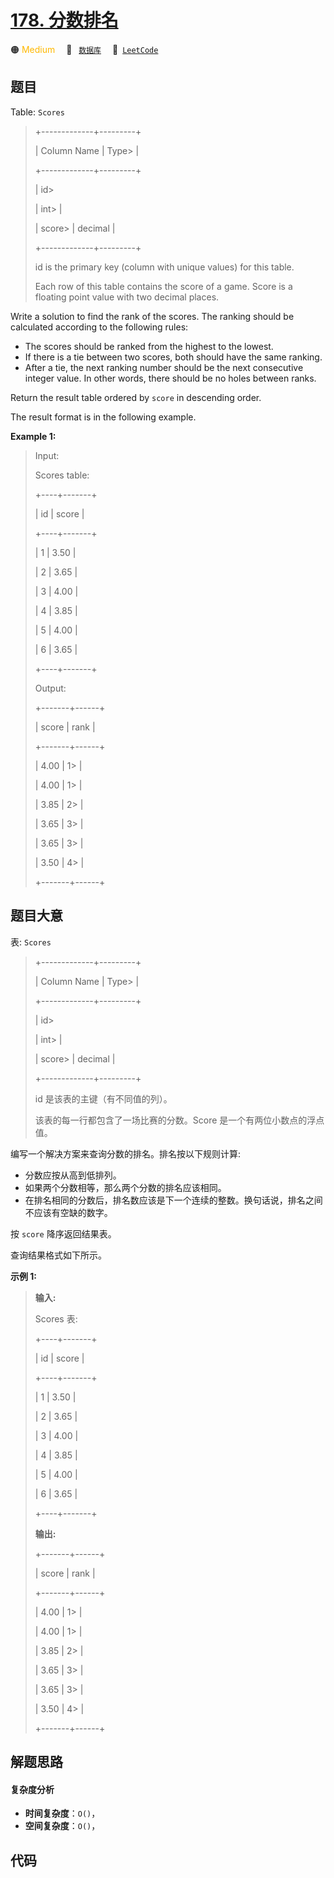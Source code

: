 # [178. 分数排名](https://leetcode.com/problems/rank-scores)

🟠 <font color=#ffb800>Medium</font>&emsp; 🔖&ensp; [`数据库`](/leetcode/outline/tag/database.md)&emsp; 🔗&ensp;[`LeetCode`](https://leetcode.com/problems/rank-scores)

## 题目

Table: `Scores`

> 
> 
> 
> 
> 
> +-------------+---------+
> 
> | Column Name | Type> 
> |
> 
> +-------------+---------+
> 
> | id> 
> > 
>   | int> 
>  |
> 
> | score> 
>    | decimal |
> 
> +-------------+---------+
> 
> id is the primary key (column with unique values) for this table.
> 
> Each row of this table contains the score of a game. Score is a floating point value with two decimal places.
> 
> 



Write a solution to find the rank of the scores. The ranking should be
calculated according to the following rules:

  * The scores should be ranked from the highest to the lowest.
  * If there is a tie between two scores, both should have the same ranking.
  * After a tie, the next ranking number should be the next consecutive integer value. In other words, there should be no holes between ranks.

Return the result table ordered by `score` in descending order.

The result format is in the following example.



**Example 1:**

> Input: 
> 
> Scores table:
> 
> +----+-------+
> 
> | id | score |
> 
> +----+-------+
> 
> | 1  | 3.50  |
> 
> | 2  | 3.65  |
> 
> | 3  | 4.00  |
> 
> | 4  | 3.85  |
> 
> | 5  | 4.00  |
> 
> | 6  | 3.65  |
> 
> +----+-------+
> 
> Output: 
> 
> +-------+------+
> 
> | score | rank |
> 
> +-------+------+
> 
> | 4.00  | 1> 
> |
> 
> | 4.00  | 1> 
> |
> 
> | 3.85  | 2> 
> |
> 
> | 3.65  | 3> 
> |
> 
> | 3.65  | 3> 
> |
> 
> | 3.50  | 4> 
> |
> 
> +-------+------+
> 
> 


## 题目大意

表: `Scores`

> 
> 
> 
> 
> 
> +-------------+---------+
> 
> | Column Name | Type> 
> |
> 
> +-------------+---------+
> 
> | id> 
> > 
>   | int> 
>  |
> 
> | score> 
>    | decimal |
> 
> +-------------+---------+
> 
> id 是该表的主键（有不同值的列）。
> 
> 该表的每一行都包含了一场比赛的分数。Score 是一个有两位小数点的浮点值。
> 
> 



编写一个解决方案来查询分数的排名。排名按以下规则计算:

  * 分数应按从高到低排列。
  * 如果两个分数相等，那么两个分数的排名应该相同。
  * 在排名相同的分数后，排名数应该是下一个连续的整数。换句话说，排名之间不应该有空缺的数字。

按 `score` 降序返回结果表。

查询结果格式如下所示。



**示例 1:**

> 
> 
> 
> 
> 
> **输入:** 
> 
> Scores 表:
> 
> +----+-------+
> 
> | id | score |
> 
> +----+-------+
> 
> | 1  | 3.50  |
> 
> | 2  | 3.65  |
> 
> | 3  | 4.00  |
> 
> | 4  | 3.85  |
> 
> | 5  | 4.00  |
> 
> | 6  | 3.65  |
> 
> +----+-------+
> 
> **输出:** 
> 
> +-------+------+
> 
> | score | rank |
> 
> +-------+------+
> 
> | 4.00  | 1> 
> |
> 
> | 4.00  | 1> 
> |
> 
> | 3.85  | 2> 
> |
> 
> | 3.65  | 3> 
> |
> 
> | 3.65  | 3> 
> |
> 
> | 3.50  | 4> 
> |
> 
> +-------+------+


## 解题思路

#### 复杂度分析

- **时间复杂度**：`O()`，
- **空间复杂度**：`O()`，

## 代码

```javascript

```